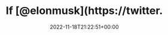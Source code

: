 ---
retweeted: false
source: <a href="https://mobile.twitter.com" rel="nofollow">Twitter Web App</a>
entities:
  hashtags: []
  symbols: []
  user_mentions:
  - name: Elon Musk
    screen_name: elonmusk
    indices:
    - '3'
    - '12'
    id_str: '44196397'
    id: '44196397'
  urls: []
display_text_range:
- '0'
- '128'
favorite_count: '21'
id_str: '1593716387020771330'
truncated: false
retweet_count: '3'
id: '1593716387020771330'
created_at: Fri Nov 18 21:22:51 +0000 2022
favorited: false
full_text: If [@elonmusk](https://twitter.com/elonmusk) wants to experience an »extremely
  hardcore« working environment with 80 hour weeks, he should try raising his kids.
lang: en
tags:
- pesos:twitter
date: '2022-11-18T21:22:51+00:00'
src: https://twitter.com/bascht/status/1593716387020771330
original_url: https://twitter.com/bascht/status/1593716387020771330
type: twitter_tweet
text: If [@elonmusk](https://twitter.com/elonmusk) wants to experience an »extremely
  hardcore« working environment with 80 hour weeks, he should try raising his kids.
title: If [@elonmusk](https://twitter.

---